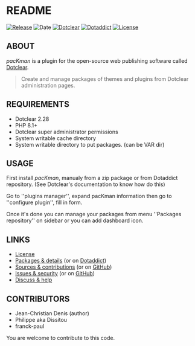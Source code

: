 # README

[![Release](https://img.shields.io/badge/release-2023.10.19-a2cbe9.svg)](https://git.dotclear.watch/JcDenis/pacKman/releases)
![Date](https://img.shields.io/badge/date-2023.10.19-c44d58.svg)
[![Dotclear](https://img.shields.io/badge/dotclear-v2.28-137bbb.svg)](https://fr.dotclear.org/download)
[![Dotaddict](https://img.shields.io/badge/dotaddict-official-9ac123.svg)](https://plugins.dotaddict.org/dc2/details/pacKman)
[![License](https://img.shields.io/badge/license-GPL--2.0-ececec.svg)](https://git.dotclear.watch/JcDenis/pacKman/src/branch/master/LICENSE)

## ABOUT

_pacKman_ is a plugin for the open-source web publishing software called [Dotclear](https://www.dotclear.org).

> Create and manage packages of themes and plugins from Dotclear administration pages.

## REQUIREMENTS

* Dotclear 2.28
* PHP 8.1+
* Dotclear super administrator permissions
* System writable cache directory 
* System writable directory to put packages. (can be VAR dir)

## USAGE

First install _pacKman_, manualy from a zip package or from 
Dotaddict repository. (See Dotclear's documentation to know how do this)

Go to ''plugins manager'', expand pacKman information then 
go to ''configure plugin'', fill in form.

Once it's done you can manage your packages from menu 
''Packages repository'' on sidebar or you can add dashboard icon.

## LINKS

* [License](https://git.dotclear.watch/JcDenis/pacKman/src/branch/master/LICENSE)
* [Packages & details](https://git.dotclear.watch/JcDenis/pacKman/releases) (or on [Dotaddict](https://plugins.dotaddict.org/dc2/details/pacKman))
* [Sources & contributions](https://git.dotclear.watch/JcDenis/pacKman) (or on [GitHub](https://github.com/JcDenis/pacKman))
* [Issues & security](https://git.dotclear.watch/JcDenis/pacKman/issues) (or on [GitHub](https://github.com/JcDenis/pacKman/issues))
* [Discuss & help](https://forum.dotclear.org/viewtopic.php?id=40066)

## CONTRIBUTORS

* Jean-Christian Denis (author)
* Philippe aka Dissitou
* franck-paul

You are welcome to contribute to this code.
